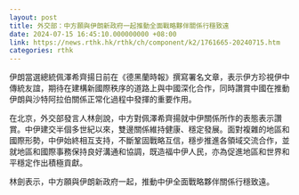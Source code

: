 ```yaml
---
layout: post
title: 外交部：中方願與伊朗新政府一起推動全面戰略夥伴關係行穩致遠
date: 2024-07-15 16:45:10.000000000 +08:00
link: https://news.rthk.hk/rthk/ch/component/k2/1761665-20240715.htm
categories: rthk
---
```


伊朗當選總統佩澤希齊揚日前在《德黑蘭時報》撰寫署名文章，表示伊方珍視伊中傳統友誼，期待在建構新國際秩序的道路上與中國深化合作，同時讚賞中國在推動伊朗與沙特阿拉伯關係正常化過程中發揮的重要作用。

在北京，外交部發言人林劍說，中方對佩澤希齊揚就中伊關係所作的表態表示讚賞。中伊建交半個多世紀以來，雙邊關係維持健康、穩定發展。面對複雜的地區和國際形勢，中伊始終相互支持，不斷鞏固戰略互信，穩步推進各領域交流合作，並就地區和國際事務保持良好溝通和協調，既造福中伊人民，亦為促進地區和世界和平穩定作出積極貢獻。

林劍表示，中方願與伊朗新政府一起，推動中伊全面戰略夥伴關係行穩致遠。
